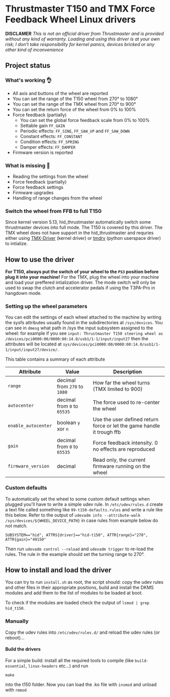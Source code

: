 # Thrustmaster T150 and TMX Force Feedback Wheel Linux drivers
**DISCLAMER**
*This is not an official driver from Thrustmaster and is provided without any kind of warranty. Loading and using this driver is at your own risk; I don't take responsibility for kernel panics, devices bricked or any other kind of inconvenience*

## Project status

### What's working 👌
+ All axis and buttons of the wheel are reported
+ You can set the range of the T150 wheel from 270° to 1080°
+ You can set the range of the TMX wheel from 270° to 900°
+ You can set the return force of the wheel from 0% to 100%
+ Force feedback (partially)
  * You can set the global force feedback scale from 0% to 100%
  * Settable gain `FF_GAIN`
  * Periodic effects:  `FF_SINE`, `FF_SAW_UP` and `FF_SAW_DOWN`
  * Constant effects:  `FF_CONSTANT`
  * Condition effects: `FF_SPRING`
  * Damper effects:    `FF_DAMPER`
+ Firmware version is reported

### What is missing 🚧
- Reading the settings from the wheel
- Force feedback (partially)
- Force feedback settings
- Firmware upgrades
- Handling of range changes from the wheel

### Switch the wheel from FFB to full T150
Since kernel version 5.13, hid_thrustmaster automatically switch some thrustmaster devices into full mode. The T150 is covered by this driver. The TMX wheel does not have support in the hid_thrustmaster and requries either using [TMX-Driver](https://github.com/emtek995/TMX-driver) (kernel driver) or [tmdrv](https://github.com/her001/tmdrv) (python userspace driver) to intialize.

## How to use the driver
**For T150, always put the switch of your wheel to the `PS3` position before plug it into your machine!**
For the TMX, plug the wheel into your machine and load your preffered intialization driver. The mode switch will only be used to swap the clutch and accelerator pedals if using the T3PA-Pro in hangdown mode.


### Setting up the wheel parameters
You can edit the settings of each wheel attached to the machine by writing the sysfs attributes usually found in the
subdirectories at `/sys/devices`. You can see in `dmesg` what path in /sys the input subsystem assigned to the wheel:
for example if you see `input: Thrustmaster T150 steering wheel as /devices/pci0000:00/0000:00:14.0/usb1/1-1/input/input27`
then the attributes will be located at `sys/devices/pci0000:00/0000:00:14.0/usb1/1-1/input/input27/device/`.

This table contains a summary of each attribute

|Attribute          |Value                         |Description                                                           |
|-------------------|------------------------------|----------------------------------------------------------------------|
|`range`            |decimal from `270` to `1080`  |How far the wheel turns (TMX limited to 900)                          |
|`autocenter`       |decimal from `0` to `65535`   |The force used to re-center the wheel                                 |
|`enable_autocenter`|boolean `y` xor `n`           |Use the user defined return force or let the game handle it trough ffb|
|`gain`             |decimal from `0` to `65535`   |Force feedback intensity. 0 no effects are reproduced                 |
|`firmware_version` |decimal                       |Read only, the current firmware running on the wheel                  |

### Custom defaults
To automatically set the wheel to some custom default settings when plugged you'll have to write a simple udev rule. In `/etc/udev/rules.d` create a text file called something like `99-t150-defaults.rules` and write a rule like this below. Refer to the output of `udevadm info --attribute-walk /sys/devices/${WHEEL_DEVICE_PATH}` in case rules from example below do not match.
```
SUBSYSTEM=="hid", ATTRS{driver}=="hid-t150", ATTR{range}="270", ATTR{gain}="49150"
```
Then run `udevadm control --reload` and `udevadm trigger` to re-load the rules.
The rule in the example should set the turning range to 270°.

## How to install and load the driver
You can try to run `install.sh` as root, the script should: copy the udev rules and other files in their appropriate positions, build and install the DKMS modules and add them to the list of modules to be loaded at boot.

To check if the modules are loaded check the output of `lsmod | grep hid_t150`.

### Manually
Copy the udev rules into `/etc/udev/rules.d/` and reload the udev rules (or reboot)...

#### Build the drivers
For a simple build: install all the required tools to compile (like `build-essential`, `linux-headers` etc...) and run
```
make
```
into the t150 folder. Now you can load the .ko file with `insmod` and unload with `rmmod`
